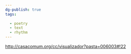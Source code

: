 ```yaml
---
dg-publish: true
tags:
  
  - poetry
  - text
  - rhythm
---
```


http://casacomum.org/cc/visualizador?pasta=006003#!22
